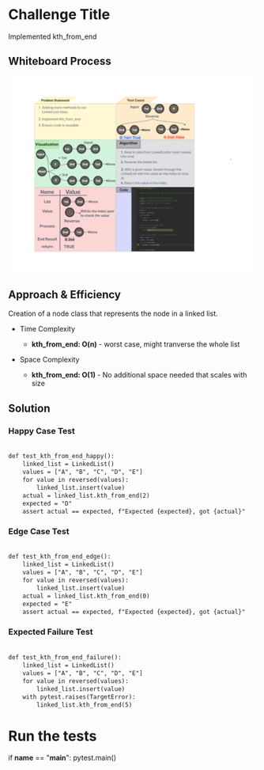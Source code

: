 # Challenge Title
Implemented kth_from_end

## Whiteboard Process
![Whiteboard](CodeChallenge07_Whiteboard.png)

## Approach & Efficiency
Creation of a node class that represents the node in a linked list.

- Time Complexity

    - **kth_from_end: O(n)** - worst case, might tranverse the whole list

- Space Complexity

    - **kth_from_end: O(1)** - No additional space needed that scales with size

## Solution


### Happy Case Test
```

def test_kth_from_end_happy():
    linked_list = LinkedList()
    values = ["A", "B", "C", "D", "E"]
    for value in reversed(values):
        linked_list.insert(value)
    actual = linked_list.kth_from_end(2)
    expected = "D"
    assert actual == expected, f"Expected {expected}, got {actual}"
```
### Edge Case Test
```

def test_kth_from_end_edge():
    linked_list = LinkedList()
    values = ["A", "B", "C", "D", "E"]
    for value in reversed(values):
        linked_list.insert(value)
    actual = linked_list.kth_from_end(0)
    expected = "E"
    assert actual == expected, f"Expected {expected}, got {actual}"
```
### Expected Failure Test
```

def test_kth_from_end_failure():
    linked_list = LinkedList()
    values = ["A", "B", "C", "D", "E"]
    for value in reversed(values):
        linked_list.insert(value)
    with pytest.raises(TargetError):
        linked_list.kth_from_end(5)
```


# Run the tests
if __name__ == "__main__":
    pytest.main()
